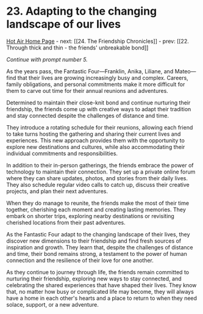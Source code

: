 # 23. Adapting to the changing landscape of our lives

[Hot Air Home Page](https://hotair.peterkaminski.wiki/) - next: [[24. The Friendship Chronicles]] - prev: [[22. Through thick and thin - the friends' unbreakable bond]]

_Continue with prompt number 5._

As the years pass, the Fantastic Four—Franklin, Anika, Liliane, and Mateo—find that their lives are growing increasingly busy and complex. Careers, family obligations, and personal commitments make it more difficult for them to carve out time for their annual reunions and adventures.

Determined to maintain their close-knit bond and continue nurturing their friendship, the friends come up with creative ways to adapt their tradition and stay connected despite the challenges of distance and time.

They introduce a rotating schedule for their reunions, allowing each friend to take turns hosting the gathering and sharing their current lives and experiences. This new approach provides them with the opportunity to explore new destinations and cultures, while also accommodating their individual commitments and responsibilities.

In addition to their in-person gatherings, the friends embrace the power of technology to maintain their connection. They set up a private online forum where they can share updates, photos, and stories from their daily lives. They also schedule regular video calls to catch up, discuss their creative projects, and plan their next adventures.

When they do manage to reunite, the friends make the most of their time together, cherishing each moment and creating lasting memories. They embark on shorter trips, exploring nearby destinations or revisiting cherished locations from their past adventures.

As the Fantastic Four adapt to the changing landscape of their lives, they discover new dimensions to their friendship and find fresh sources of inspiration and growth. They learn that, despite the challenges of distance and time, their bond remains strong, a testament to the power of human connection and the resilience of their love for one another.

As they continue to journey through life, the friends remain committed to nurturing their friendship, exploring new ways to stay connected, and celebrating the shared experiences that have shaped their lives. They know that, no matter how busy or complicated life may become, they will always have a home in each other's hearts and a place to return to when they need solace, support, or a new adventure.


